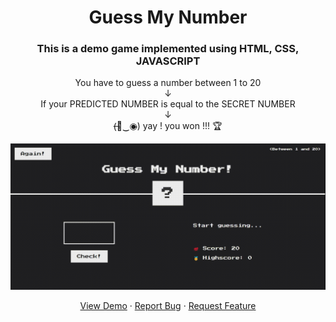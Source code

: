 <h1 align="center">Guess My Number</h1>

<h3 align="center">
This is a demo game implemented using HTML, CSS, JAVASCRIPT
</h3>

<p align="center">
  You have to guess a number between 1 to 20 <br />
  ↓ <br />
  If your PREDICTED NUMBER is equal to the SECRET NUMBER <br />
 ↓ <br />
  (̶◉͛‿◉̶) yay ! you won !!! 🏆
</p>

<img src="video/guess-video.gif" alt="Demo of Guess My Number">

<p align="center">
<a href="https://guess-my-number-ap-dev.netlify.app/" target="_blank">View Demo</a>
·
<a href="https://github.com/alessiopisanoweb/guess-my-number/issues/new" target="_blank">Report Bug</a>
·
<a href="https://github.com/alessiopisanoweb/guess-my-number/issues/new" target="_blank">Request Feature</a>
</p>
